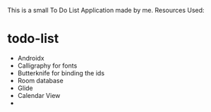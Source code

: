 This is a small To Do List Application made by me.
Resources Used:
# todo-list
- Androidx
- Calligraphy for fonts
- Butterknife for binding the ids
- Room database
- Glide
- Calendar View
- 
